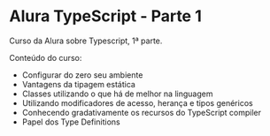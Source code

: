 # Alura TypeScript - Parte 1
Curso da Alura sobre Typescript, 1ª parte.

Conteúdo do curso:

* Configurar do zero seu ambiente
* Vantagens da tipagem estática
* Classes utilizando o que há de melhor na linguagem
* Utilizando modificadores de acesso, herança e tipos genéricos
* Conhecendo gradativamente os recursos do TypeScript compiler
* Papel dos Type Definitions
